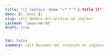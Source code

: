 ```yaml
---
title: "{{ replace .Name "-" " " | title }}"
date: {{ .Date }}
slug: <alt Nombre del archivo en inglés>
Lastmod: "aaaa-mm-dd"
draft: true


toc: false
summary: <alt Resumen del cotenido en inglés>
---
```


